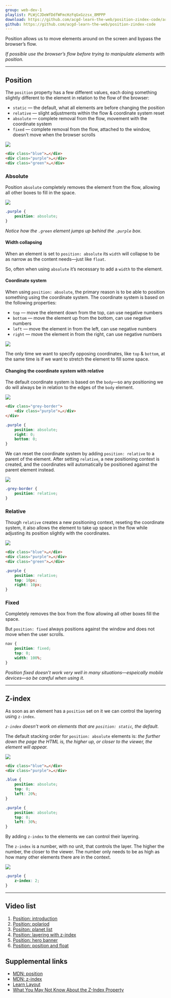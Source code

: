 ```yaml
---
group: web-dev-1
playlist: PLWjCJDeWfDdfWFmcHzFqGxGzzsx_8MPPP
download: https://github.com/acgd-learn-the-web/position-zindex-code/archive/master.zip
github: https://github.com/acgd-learn-the-web/position-zindex-code
---
```


Position allows us to move elements around on the screen and bypass the browser’s flow.

*If possible use the browser’s flow before trying to manipulate elements with position.*

---

## Position

The `position` property has a few different values, each doing something slightly different to the element in relation to the flow of the browser:

- `static` — the default, what all elements are before changing the position
- `relative` — slight adjustments within the flow & coordinate system reset
- `absolute` — complete removal from the flow, movement with the coordinate system
- `fixed` — complete removal from the flow, attached to the window, doesn’t move when the browser scrolls

![](static-default.png)

```html
<div class="blue">…</div>
<div class="purple">…</div>
<div class="green">…</div>
```

### Absolute

Position `absolute` completely removes the element from the flow, allowing all other boxes to fill in the space.

![](absolute.png)

```css
.purple {
	position: absolute;
}
```

*Notice how the `.green` element jumps up behind the `.purple` box.*

#### Width collapsing

When an element is set to `position: absolute` its `width` will collapse to be as narrow as the content needs—just like `float`.

So, often when using `absolute` it’s necessary to add a `width` to the element.

#### Coordinate system

When using `position: absolute`, the primary reason is to be able to position something using the coordinate system. The coordinate system is based on the following properties:

- `top` — move the element down from the top, can use negative numbers
- `bottom` — move the element up from the bottom, can use negative numbers
- `left` — move the element in from the left, can use negative numbers
- `right` — move the element in from the right, can use negative numbers

![](coordinates.png)

The only time we want to specify opposing coordinates, like `top` & `bottom`, at the same time is if we want to stretch the element to fill some space.

#### Changing the coordinate system with relative

The default coordinate system is based on the `body`—so any positioning we do will always be in relation to the edges of the `body` element.

![](against-body.png)

```html
<div class="grey-border">
	<div class="purple">…</div>
</div>
```

```css
.purple {
	position: absolute;
	right: 0;
	bottom: 0;
}
```

We can reset the coordinate system by adding `position: relative` to a parent of the element. After setting `relative`, a new positioning context is created, and the coordinates will automatically be positioned against the parent element instead.

![](against-relative.png)

```css
.grey-border {
	position: relative;
}
```

### Relative

Though `relative` creates a new positioning context, reseting the coordinate system, it also allows the element to take up space in the flow while adjusting its position slightly with the coordinates.

![](relative.png)

```html
<div class="blue">…</div>
<div class="purple">…</div>
<div class="green">…</div>
```

```css
.purple {
	position: relative;
	top: 10px;
	right: 10px;
}
```

### Fixed

Completely removes the box from the flow allowing all other boxes fill the space.

But `position: fixed` always positions against the window and does not move when the user scrolls.

```css
nav {
	position: fixed;
	top: 0;
	width: 100%;
}
```

*Position fixed doesn’t work very well in many situations—espeically mobile devices—so be careful when using it.*

---

## Z-index

As soon as an element has a `position` set on it we can control the layering using `z-index`.

*`z-index` doesn’t work on elements that are `position: static`, the default.*

The default stacking order for `position: absolute` elements is: *the further down the page the HTML is, the higher up, or closer to the viewer, the element will appear.*

![](default-stacking.png)

```html
<div class="blue">…</div>
<div class="purple">…</div>
```

```css
.blue {
	position: absolute;
	top: 0;
	left: 20%;
}

.purple {
	position: absolute;
	top: 0;
	left: 30%;
}
```

By adding `z-index` to the elements we can control their layering.

The `z-index` is a number, with no unit, that controls the layer. The higher the number, the closer to the viewer. The number only needs to be as high as how many other elements there are in the context.

![](z-index.png)

```css
.purple {
	z-index: 2;
}
```

---

## Video list

1. [Position: introduction](http://www.youtube.com/watch?v=jVWnfwOZPDI&list=PLWjCJDeWfDdfWFmcHzFqGxGzzsx_8MPPP&index=1)
2. [Position: polariod](http://www.youtube.com/watch?v=kNJuF4aVHEA&list=PLWjCJDeWfDdfWFmcHzFqGxGzzsx_8MPPP&index=2)
3. [Posiiton: planet list](http://www.youtube.com/watch?v=LU3BkaRVf_8&list=PLWjCJDeWfDdfWFmcHzFqGxGzzsx_8MPPP&index=3)
4. [Position: layering with z-index](https://www.youtube.com/watch?v=6VK4KLW0gS8&list=PLWjCJDeWfDdfWFmcHzFqGxGzzsx_8MPPP&index=4)
5. [Position: hero banner](https://www.youtube.com/watch?v=3MpEnd_rRuY&list=PLWjCJDeWfDdfWFmcHzFqGxGzzsx_8MPPP&index=5)
6. [Position: position and float](https://www.youtube.com/watch?v=wydLbIagYsI&list=PLWjCJDeWfDdfWFmcHzFqGxGzzsx_8MPPP&index=6)

## Supplemental links

- [MDN: position](https://developer.mozilla.org/en-US/docs/Web/CSS/position)
- [MDN: z-index](https://developer.mozilla.org/en-US/docs/Web/CSS/z-index)
- [Learn Layout](http://learnlayout.com/)
- [What You May Not Know About the Z-Index Property](http://webdesign.tutsplus.com/tutorials/what-you-may-not-know-about-the-z-index-property--webdesign-16892)
